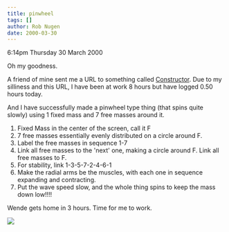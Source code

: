 ```yaml
---
title: pinwheel
tags: []
author: Rob Nugen
date: 2000-03-30
---
```


<p class=date>6:14pm Thursday 30 March 2000</p>

<p>Oh my goodness.

<p>A friend of mine sent me a URL to something called <a 
href="http://www.soda.co.uk/soda/constructor/index.htm">Constructor</a>. 
 Due to my silliness and this URL, I have been at work 8 hours but have 
logged 0.50 hours today.

<p>And I have successfully made a pinwheel type thing (that spins quite 
slowly) using 1 fixed mass and 7 free masses around it.

<ol>
<li>Fixed Mass in the center of the screen, call it F
<li>7 free masses essentially evenly distributed on a circle around F.
<li>Label the free masses in sequence 1-7
<li>Link all free masses to the 'next' one, making a circle around F.  Link 
all free masses to F.
<li>For stability, link 1-3-5-7-2-4-6-1
<li>Make the radial arms be the muscles, with each one in sequence 
expanding and contracting.
<li>Put the wave speed slow, and the whole thing spins to keep the mass 
down low!!!!
</ol>

<p>Wende gets home in 3 hours.  Time for me to work.

<p><img src="/images/rob/wL-ROB.gif">

